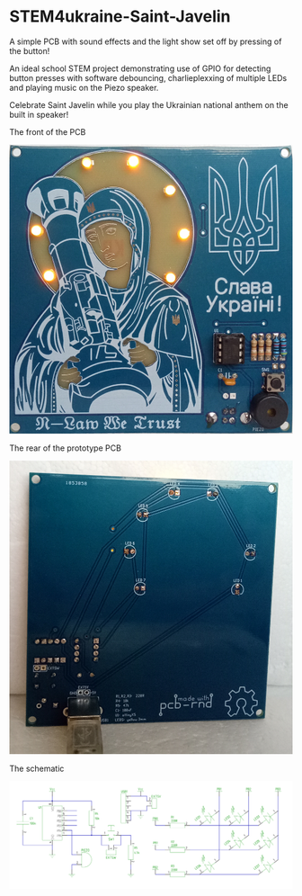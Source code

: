 # STEM4ukraine-Saint-Javelin

A simple PCB with sound effects and the light show set off by pressing of the button!

An ideal school STEM project demonstrating use of GPIO for detecting button presses with software debouncing, charlieplexxing of multiple LEDs and playing music on the Piezo speaker.

Celebrate Saint Javelin while you play the Ukrainian national anthem on the built in speaker!

The front of the PCB

![prototype front](images/SaintJavelinFront.jpg)

The rear of the prototype PCB

![prototype back](images/SaintJavelinReverse.jpg)

The schematic

![Schematic](images/STEM4ukraine-Saint-Javelin.svg)
